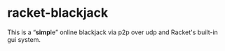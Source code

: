 # racket-blackjack
This is a <q><b>simp</b>le</q> online blackjack via p2p over udp and Racket's built-in gui system.
